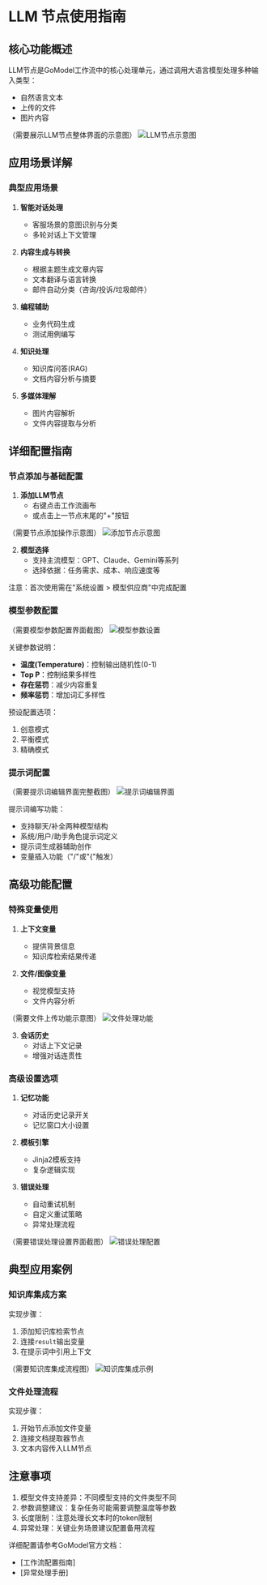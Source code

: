 # LLM 节点使用指南

## 核心功能概述

LLM节点是GoModel工作流中的核心处理单元，通过调用大语言模型处理多种输入类型：
- 自然语言文本
- 上传的文件
- 图片内容

（需要展示LLM节点整体界面的示意图）
![LLM节点示意图](path/to/llm-node-image.png)

## 应用场景详解

### 典型应用场景

1. **智能对话处理**
   - 客服场景的意图识别与分类
   - 多轮对话上下文管理

2. **内容生成与转换**
   - 根据主题生成文章内容
   - 文本翻译与语言转换
   - 邮件自动分类（咨询/投诉/垃圾邮件）

3. **编程辅助**
   - 业务代码生成
   - 测试用例编写

4. **知识处理**
   - 知识库问答(RAG)
   - 文档内容分析与摘要

5. **多媒体理解**
   - 图片内容解析
   - 文件内容提取与分析

## 详细配置指南

### 节点添加与基础配置

1. **添加LLM节点**
   - 右键点击工作流画布
   - 或点击上一节点末尾的"+"按钮

（需要节点添加操作示意图）
![添加节点示意图](path/to/add-node-image.png)

2. **模型选择**
   - 支持主流模型：GPT、Claude、Gemini等系列
   - 选择依据：任务需求、成本、响应速度等

注意：首次使用需在"系统设置 > 模型供应商"中完成配置

### 模型参数配置

（需要模型参数配置界面截图）
![模型参数设置](path/to/model-params-image.png)

关键参数说明：
- **温度(Temperature)**：控制输出随机性(0-1)
- **Top P**：控制结果多样性
- **存在惩罚**：减少内容重复
- **频率惩罚**：增加词汇多样性

预设配置选项：
1. 创意模式
2. 平衡模式
3. 精确模式

### 提示词配置

（需要提示词编辑界面完整截图）
![提示词编辑界面](path/to/prompt-editor-image.png)

提示词编写功能：
- 支持聊天/补全两种模型结构
- 系统/用户/助手角色提示词定义
- 提示词生成器辅助创作
- 变量插入功能（"/"或"{"触发）

## 高级功能配置

### 特殊变量使用

1. **上下文变量**
   - 提供背景信息
   - 知识库检索结果传递

2. **文件/图像变量**
   - 视觉模型支持
   - 文件内容分析

（需要文件上传功能示意图）
![文件处理功能](path/to/file-upload-image.png)

3. **会话历史**
   - 对话上下文记录
   - 增强对话连贯性

### 高级设置选项

1. **记忆功能**
   - 对话历史记录开关
   - 记忆窗口大小设置

2. **模板引擎**
   - Jinja2模板支持
   - 复杂逻辑实现

3. **错误处理**
   - 自动重试机制
   - 自定义重试策略
   - 异常处理流程

（需要错误处理设置界面截图）
![错误处理配置](path/to/error-handling-image.png)

## 典型应用案例

### 知识库集成方案

实现步骤：
1. 添加知识库检索节点
2. 连接`result`输出变量
3. 在提示词中引用上下文

（需要知识库集成流程图）
![知识库集成示例](path/to/kb-integration-image.png)

### 文件处理流程

实现步骤：
1. 开始节点添加文件变量
2. 连接文档提取器节点
3. 文本内容传入LLM节点

## 注意事项

1. 模型文件支持差异：不同模型支持的文件类型不同
2. 参数调整建议：复杂任务可能需要调整温度等参数
3. 长度限制：注意处理长文本时的token限制
4. 异常处理：关键业务场景建议配置备用流程

详细配置请参考GoModel官方文档：
- [工作流配置指南]
- [异常处理手册]